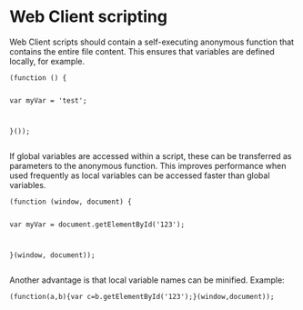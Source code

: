 <h1>Web Client scripting</h1>
<p>Web Client scripts should contain a self-executing anonymous function that contains the entire file content. This ensures that variables are defined locally, for example.</p>
<pre><code>(function () {

  var myVar = 'test';

}());
</code></pre>
<p>If global variables are accessed within a script, these can be transferred as parameters to the anonymous function. This improves performance when used frequently as local variables can be accessed faster than global variables.</p>
<pre><code>(function (window, document) {

  var myVar = document.getElementById('123');

}(window, document));
</code></pre>
<p>Another advantage is that local variable names can be minified. Example:</p>
<pre><code>(function(a,b){var c=b.getElementById('123');}(window,document));
</code></pre>
